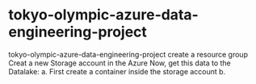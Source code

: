 # tokyo-olympic-azure-data-engineering-project
tokyo-olympic-azure-data-engineering-project
create a resource group
Creat a new Storage account in the Azure
Now, get this data to the Datalake:
  a. First create a container inside the storage account
  b.
